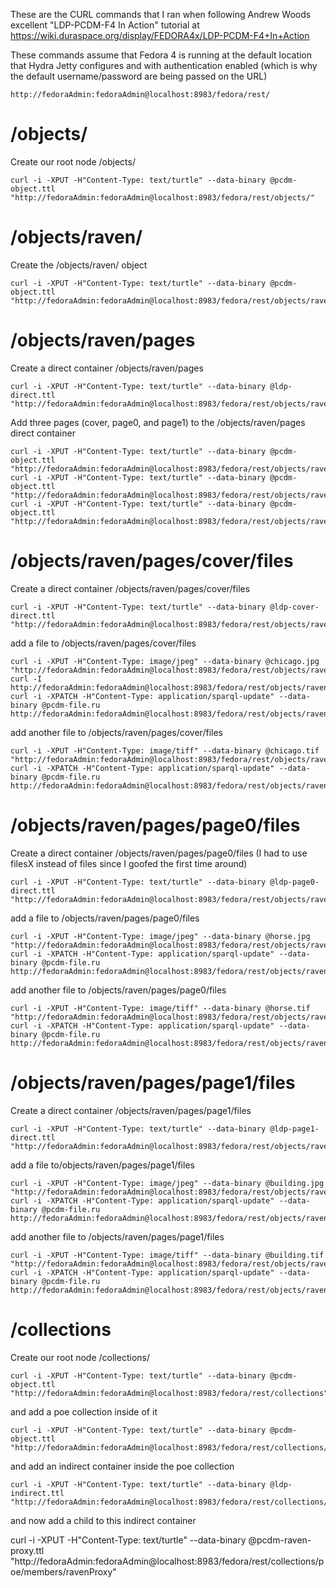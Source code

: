 These are the CURL commands that I ran when following Andrew Woods excellent "LDP-PCDM-F4 In Action" tutorial at https://wiki.duraspace.org/display/FEDORA4x/LDP-PCDM-F4+In+Action


These commands assume that Fedora 4 is running at the default location that Hydra Jetty configures and with authentication enabled (which is why the default username/password are being passed on the URL)

    http://fedoraAdmin:fedoraAdmin@localhost:8983/fedora/rest/



# /objects/
Create our root node /objects/

    curl -i -XPUT -H"Content-Type: text/turtle" --data-binary @pcdm-object.ttl "http://fedoraAdmin:fedoraAdmin@localhost:8983/fedora/rest/objects/"


# /objects/raven/
Create the /objects/raven/ object

    curl -i -XPUT -H"Content-Type: text/turtle" --data-binary @pcdm-object.ttl "http://fedoraAdmin:fedoraAdmin@localhost:8983/fedora/rest/objects/raven/"


# /objects/raven/pages 
Create a direct container /objects/raven/pages

    curl -i -XPUT -H"Content-Type: text/turtle" --data-binary @ldp-direct.ttl "http://fedoraAdmin:fedoraAdmin@localhost:8983/fedora/rest/objects/raven/pages/"

Add three pages (cover, page0, and page1) to the /objects/raven/pages direct container

    curl -i -XPUT -H"Content-Type: text/turtle" --data-binary @pcdm-object.ttl "http://fedoraAdmin:fedoraAdmin@localhost:8983/fedora/rest/objects/raven/pages/cover/"
    curl -i -XPUT -H"Content-Type: text/turtle" --data-binary @pcdm-object.ttl "http://fedoraAdmin:fedoraAdmin@localhost:8983/fedora/rest/objects/raven/pages/page0/"
    curl -i -XPUT -H"Content-Type: text/turtle" --data-binary @pcdm-object.ttl "http://fedoraAdmin:fedoraAdmin@localhost:8983/fedora/rest/objects/raven/pages/page1/"


# /objects/raven/pages/cover/files
Create a direct container /objects/raven/pages/cover/files

    curl -i -XPUT -H"Content-Type: text/turtle" --data-binary @ldp-cover-direct.ttl "http://fedoraAdmin:fedoraAdmin@localhost:8983/fedora/rest/objects/raven/pages/cover/files/"

add a file to /objects/raven/pages/cover/files

    curl -i -XPUT -H"Content-Type: image/jpeg" --data-binary @chicago.jpg "http://fedoraAdmin:fedoraAdmin@localhost:8983/fedora/rest/objects/raven/pages/cover/files/cover.jpg"
    curl -I http://fedoraAdmin:fedoraAdmin@localhost:8983/fedora/rest/objects/raven/pages/cover/files/cover.jpg
    curl -i -XPATCH -H"Content-Type: application/sparql-update" --data-binary @pcdm-file.ru http://fedoraAdmin:fedoraAdmin@localhost:8983/fedora/rest/objects/raven/pages/cover/files/cover.jpg/fcr:metadata

add another file to /objects/raven/pages/cover/files

    curl -i -XPUT -H"Content-Type: image/tiff" --data-binary @chicago.tif "http://fedoraAdmin:fedoraAdmin@localhost:8983/fedora/rest/objects/raven/pages/cover/files/cover.tif"
    curl -i -XPATCH -H"Content-Type: application/sparql-update" --data-binary @pcdm-file.ru http://fedoraAdmin:fedoraAdmin@localhost:8983/fedora/rest/objects/raven/pages/cover/files/cover.tif/fcr:metadata


# /objects/raven/pages/page0/files
Create a direct container /objects/raven/pages/page0/files 
(I had to use filesX instead of files since I goofed the first time around)

    curl -i -XPUT -H"Content-Type: text/turtle" --data-binary @ldp-page0-direct.ttl "http://fedoraAdmin:fedoraAdmin@localhost:8983/fedora/rest/objects/raven/pages/page0/filesX/"

add a file to /objects/raven/pages/page0/files

    curl -i -XPUT -H"Content-Type: image/jpeg" --data-binary @horse.jpg "http://fedoraAdmin:fedoraAdmin@localhost:8983/fedora/rest/objects/raven/pages/page0/filesX/horse.jpg"
    curl -i -XPATCH -H"Content-Type: application/sparql-update" --data-binary @pcdm-file.ru http://fedoraAdmin:fedoraAdmin@localhost:8983/fedora/rest/objects/raven/pages/page0/filesX/horse.jpg/fcr:metadata

add another file to /objects/raven/pages/page0/files

    curl -i -XPUT -H"Content-Type: image/tiff" --data-binary @horse.tif "http://fedoraAdmin:fedoraAdmin@localhost:8983/fedora/rest/objects/raven/pages/page0/filesX/horse.tif"
    curl -i -XPATCH -H"Content-Type: application/sparql-update" --data-binary @pcdm-file.ru http://fedoraAdmin:fedoraAdmin@localhost:8983/fedora/rest/objects/raven/pages/page0/filesX/horse.tif/fcr:metadata


# /objects/raven/pages/page1/files
Create a direct container /objects/raven/pages/page1/files

    curl -i -XPUT -H"Content-Type: text/turtle" --data-binary @ldp-page1-direct.ttl "http://fedoraAdmin:fedoraAdmin@localhost:8983/fedora/rest/objects/raven/pages/page1/files/"

add a file to/objects/raven/pages/page1/files

    curl -i -XPUT -H"Content-Type: image/jpeg" --data-binary @building.jpg "http://fedoraAdmin:fedoraAdmin@localhost:8983/fedora/rest/objects/raven/pages/page1/files/building.jpg"
    curl -i -XPATCH -H"Content-Type: application/sparql-update" --data-binary @pcdm-file.ru http://fedoraAdmin:fedoraAdmin@localhost:8983/fedora/rest/objects/raven/pages/page1/files/building.jpg/fcr:metadata

add another file to /objects/raven/pages/page1/files

    curl -i -XPUT -H"Content-Type: image/tiff" --data-binary @building.tif "http://fedoraAdmin:fedoraAdmin@localhost:8983/fedora/rest/objects/raven/pages/page1/files/building.tif"
    curl -i -XPATCH -H"Content-Type: application/sparql-update" --data-binary @pcdm-file.ru http://fedoraAdmin:fedoraAdmin@localhost:8983/fedora/rest/objects/raven/pages/page1/files/building.tif/fcr:metadata


# /collections
Create our root node /collections/

    curl -i -XPUT -H"Content-Type: text/turtle" --data-binary @pcdm-object.ttl "http://fedoraAdmin:fedoraAdmin@localhost:8983/fedora/rest/collections"

and add a poe collection inside of it

    curl -i -XPUT -H"Content-Type: text/turtle" --data-binary @pcdm-object.ttl "http://fedoraAdmin:fedoraAdmin@localhost:8983/fedora/rest/collections/poe"

and add an indirect container inside the poe collection

    curl -i -XPUT -H"Content-Type: text/turtle" --data-binary @ldp-indirect.ttl "http://fedoraAdmin:fedoraAdmin@localhost:8983/fedora/rest/collections/poe/members/"

and now add a child to this indirect container

  curl -i -XPUT -H"Content-Type: text/turtle" --data-binary @pcdm-raven-proxy.ttl "http://fedoraAdmin:fedoraAdmin@localhost:8983/fedora/rest/collections/poe/members/ravenProxy"





